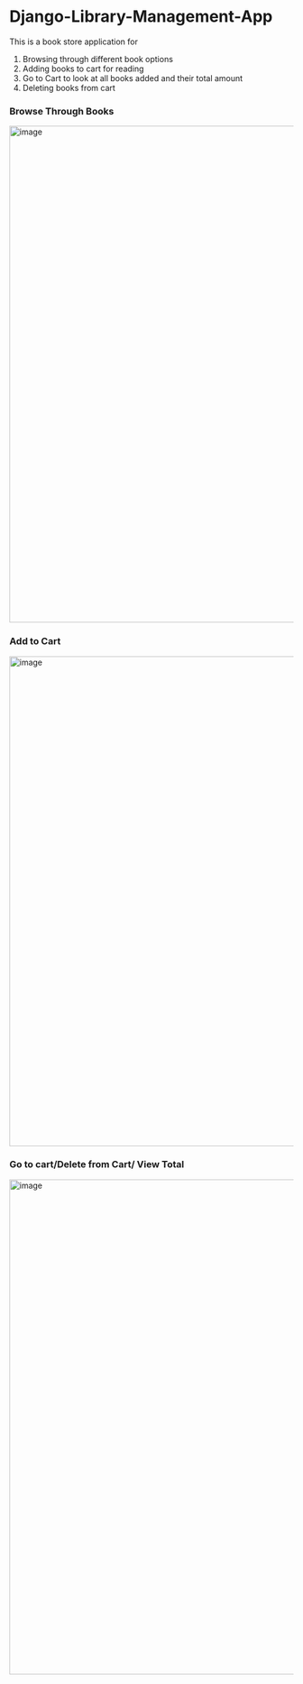 # Django-Library-Management-App

This is a book store application for 
1. Browsing through different book options
2. Adding books to cart for reading
3. Go to Cart to look at all books added and their total amount
4. Deleting books from cart

<h3> Browse Through Books </h3>
<img width="881" alt="image" src="https://user-images.githubusercontent.com/36483814/216431799-ec66523d-e878-4335-a554-58193dcf0c92.png">

<h3> Add to Cart </h3>
<img width="869" alt="image" src="https://user-images.githubusercontent.com/36483814/216432121-4b97f563-57c3-4b1f-9abe-9df4b77b3278.png">

<h3> Go to cart/Delete from Cart/ View Total</h3>
<img width="878" alt="image" src="https://user-images.githubusercontent.com/36483814/216432610-651aa59b-4e76-4b0b-8e26-9aa9c816ff80.png">


